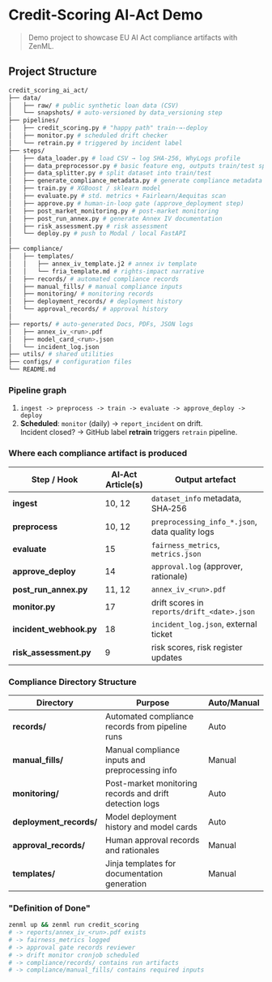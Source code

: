 # Credit‑Scoring AI‑Act Demo

> Demo project to showcase EU AI Act compliance artifacts with ZenML.

## Project Structure

```bash
credit_scoring_ai_act/
├── data/
│   ├── raw/ # public synthetic loan data (CSV)
│   └── snapshots/ # auto‑versioned by data_versioning step
├── pipelines/
│   ├── credit_scoring.py # "happy path" train‑→‑deploy
│   ├── monitor.py # scheduled drift checker
│   └── retrain.py # triggered by incident label
├── steps/
│   ├── data_loader.py # load CSV → log SHA‑256, WhyLogs profile
│   ├── data_preprocessor.py # basic feature eng, outputs train/test splits
│   ├── data_splitter.py # split dataset into train/test
│   ├── generate_compliance_metadata.py # generate compliance metadata
│   ├── train.py # XGBoost / sklearn model
│   ├── evaluate.py # std. metrics + Fairlearn/Aequitas scan
│   ├── approve.py # human‑in‑loop gate (approve_deployment step)
│   ├── post_market_monitoring.py # post‑market monitoring
│   ├── post_run_annex.py # generate Annex IV documentation
│   ├── risk_assessment.py # risk assessment
│   └── deploy.py # push to Modal / local FastAPI
│
├── compliance/
│   ├── templates/
│   │   ├── annex_iv_template.j2 # annex iv template
│   │   └── fria_template.md # rights‑impact narrative
│   ├── records/ # automated compliance records
│   ├── manual_fills/ # manual compliance inputs
│   ├── monitoring/ # monitoring records
│   ├── deployment_records/ # deployment history
│   └── approval_records/ # approval history
│
├── reports/ # auto‑generated Docs, PDFs, JSON logs
│   ├── annex_iv_<run>.pdf
│   ├── model_card_<run>.json
│   └── incident_log.json
├── utils/ # shared utilities
├── configs/ # configuration files
└── README.md
```

### Pipeline graph

1. `ingest -> preprocess -> train -> evaluate -> approve_deploy -> deploy`
2. **Scheduled**: `monitor` (daily) → `report_incident` on drift.  
   Incident closed? → GitHub label **retrain** triggers `retrain` pipeline.

### Where each compliance artifact is produced

| Step / Hook             | AI‑Act Article(s) | Output artefact                                |
| ----------------------- | ----------------- | ---------------------------------------------- |
| **ingest**              | 10, 12            | `dataset_info` metadata, SHA‑256               |
| **preprocess**          | 10, 12            | `preprocessing_info_*.json`, data quality logs |
| **evaluate**            | 15                | `fairness_metrics`, `metrics.json`             |
| **approve_deploy**      | 14                | `approval.log` (approver, rationale)           |
| **post_run_annex.py**   | 11, 12            | `annex_iv_<run>.pdf`                           |
| **monitor.py**          | 17                | drift scores in `reports/drift_<date>.json`    |
| **incident_webhook.py** | 18                | `incident_log.json`, external ticket           |
| **risk_assessment.py**  | 9                 | risk scores, risk register updates             |

### Compliance Directory Structure

| Directory               | Purpose                                                 | Auto/Manual |
| ----------------------- | ------------------------------------------------------- | ----------- |
| **records/**            | Automated compliance records from pipeline runs         | Auto        |
| **manual_fills/**       | Manual compliance inputs and preprocessing info         | Manual      |
| **monitoring/**         | Post-market monitoring records and drift detection logs | Auto        |
| **deployment_records/** | Model deployment history and model cards                | Auto        |
| **approval_records/**   | Human approval records and rationales                   | Manual      |
| **templates/**          | Jinja templates for documentation generation            | Manual      |

### "Definition of Done"

```bash
zenml up && zenml run credit_scoring
# -> reports/annex_iv_<run>.pdf exists
# -> fairness_metrics logged
# -> approval gate records reviewer
# -> drift monitor cronjob scheduled
# -> compliance/records/ contains run artifacts
# -> compliance/manual_fills/ contains required inputs
```
